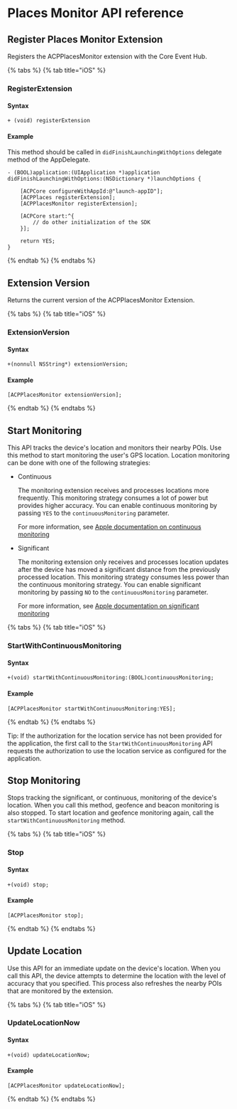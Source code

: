 # Places Monitor API reference

## Register Places Monitor Extension

Registers the ACPPlacesMonitor extension with the Core Event Hub.

{% tabs %}
{% tab title="iOS" %}
### RegisterExtension

#### Syntax

```text
+ (void) registerExtension
```

#### Example

This method should be called in `didFinishLaunchingWithOptions` delegate method of the AppDelegate.

```text
- (BOOL)application:(UIApplication *)application didFinishLaunchingWithOptions:(NSDictionary *)launchOptions {

    [ACPCore configureWithAppId:@"launch-appID"];    
    [ACPPlaces registerExtension];    
    [ACPPlacesMonitor registerExtension];

    [ACPCore start:^{
        // do other initialization of the SDK
    }];

    return YES;
}
```
{% endtab %}
{% endtabs %}

## Extension Version

Returns the current version of the ACPPlacesMonitor Extension.

{% tabs %}
{% tab title="iOS" %}
### ExtensionVersion

#### Syntax

```text
+(nonnull NSString*) extensionVersion;
```

#### Example

```text
[ACPPlacesMonitor extensionVersion];
```
{% endtab %}
{% endtabs %}

## Start Monitoring

This API tracks the device's location and monitors their nearby POIs. Use this method to start monitoring the user's GPS location. Location monitoring can be done with one of the following strategies:

* Continuous

  The monitoring extension receives and processes locations more frequently. This monitoring strategy consumes a lot of power but provides higher accuracy. You can enable continuous monitoring by passing `YES` to the `continuousMonitoring` parameter.

  For more information, see [Apple documentation on continuous monitoring](https://developer.apple.com/documentation/corelocation/cllocationmanager/1423750-startupdatinglocation)

* Significant

  The monitoring extension only receives and processes location updates after the device has moved a significant distance from the previously processed location. This monitoring strategy consumes less power than the continuous monitoring strategy. You can enable significant monitoring by passing `NO` to the `continuousMonitoring` parameter.

  For more information, see [Apple documentation on significant monitoring](https://developer.apple.com/documentation/corelocation/cllocationmanager/1423531-startmonitoringsignificantlocati)

{% tabs %}
{% tab title="iOS" %}
### StartWithContinuousMonitoring

#### Syntax

```text
+(void) startWithContinuousMonitoring:(BOOL)continuousMonitoring;
```

#### Example

```text
[ACPPlacesMonitor startWithContinuousMonitoring:YES];
```
{% endtab %}
{% endtabs %}

Tip: If the authorization for the location service has not been provided for the application, the first call to the `StartWithContinuousMonitoring` API requests the authorization to use the location service as configured for the application.

## Stop Monitoring

Stops tracking the significant, or continuous, monitoring of the device's location. When you call this method, geofence and beacon monitoring is also stopped. To start location and geofence monitoring again, call the `startWithContinuousMonitoring` method.

{% tabs %}
{% tab title="iOS" %}
### Stop

#### Syntax

```text
+(void) stop;
```

#### Example

```text
[ACPPlacesMonitor stop];
```
{% endtab %}
{% endtabs %}

## Update Location

Use this API for an immediate update on the device's location. When you call this API, the device attempts to determine the location with the level of accuracy that you specified. This process also refreshes the nearby POIs that are monitored by the extension.

{% tabs %}
{% tab title="iOS" %}
### UpdateLocationNow

#### Syntax

```text
+(void) updateLocationNow;
```

#### Example

```text
[ACPPlacesMonitor updateLocationNow];
```
{% endtab %}
{% endtabs %}

